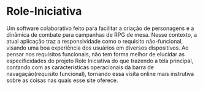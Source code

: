 # Role-Iniciativa
Um software colaborativo feito para facilitar a criação de personagens e a dinâmica de combate para campanhas de RPG de mesa. Nesse contexto, a atual aplicação traz a responsividade como o requisito não-funcional, visando uma boa experiência dos usuários em diversos dispositivos. Ao pensar nos requisitos funcionais, não tem forma melhor de elucidar as especificidades do projeto Role Iniciativa do que trazendo a tela principal, contando com as características operacionais da barra de navagação(requisito funcional), tornando essa visita online mais instrutiva sobre as coisas nas quais esse site oferece.   
